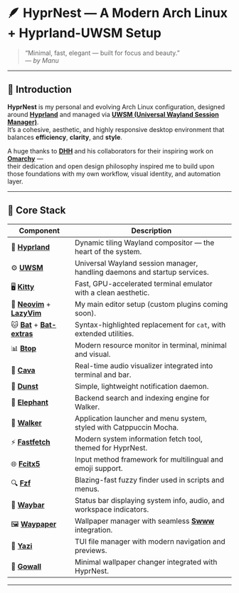 # 🪶 HyprNest — A Modern Arch Linux + Hyprland-UWSM Setup

> “Minimal, fast, elegant — built for focus and beauty.”  
> — *by Manu*

---

## 🌿 Introduction

**HyprNest** is my personal and evolving Arch Linux configuration, designed around **[Hyprland](https://github.com/hyprwm/Hyprland)** and managed via **[UWSM (Universal Wayland Session Manager)](https://github.com/Vladimir-csp/uwsm)**.  
It’s a cohesive, aesthetic, and highly responsive desktop environment that balances **efficiency**, **clarity**, and **style**.

A huge thanks to **[DHH](https://github.com/dhh)** and his collaborators for their inspiring work on **[Omarchy](https://github.com/basecamp/omarchy)** —  
their dedication and open design philosophy inspired me to build upon those foundations with my own workflow, visual identity, and automation layer.

---

## 🧩 Core Stack

| Component | Description |
|------------|-------------|
| 🧠 [**Hyprland**](https://github.com/hyprwm/Hyprland) | Dynamic tiling Wayland compositor — the heart of the system. |
| ⚙️ [**UWSM**](https://github.com/Vladimir-csp/uwsm) | Universal Wayland session manager, handling daemons and startup services. |
| 🖥️ [**Kitty**](https://github.com/kovidgoyal/kitty) | Fast, GPU-accelerated terminal emulator with a clean aesthetic. |
| 📝 [**Neovim**](https://github.com/neovim/neovim) + [**LazyVim**](https://github.com/LazyVim/LazyVim) | My main editor setup (custom plugins coming soon). |
| 🐱 [**Bat**](https://github.com/sharkdp/bat) + [**Bat-extras**](https://github.com/eth-p/bat-extras) | Syntax-highlighted replacement for `cat`, with extended utilities. |
| 📊 [**Btop**](https://github.com/aristocratos/btop) | Modern resource monitor in terminal, minimal and visual. |
| 🎵 [**Cava**](https://github.com/karlstav/cava) | Real-time audio visualizer integrated into terminal and bar. |
| 🔔 [**Dunst**](https://github.com/dunst-project/dunst) | Simple, lightweight notification daemon. |
| 🐘 [**Elephant**](https://github.com/abenz1267/elephant) | Backend search and indexing engine for Walker. |
| 🚀 [**Walker**](https://github.com/abenz1267/walker) | Application launcher and menu system, styled with Catppuccin Mocha. |
| ⚡ [**Fastfetch**](https://github.com/fastfetch-cli/fastfetch) | Modern system information fetch tool, themed for HyprNest. |
| 🌐 [**Fcitx5**](https://github.com/fcitx/fcitx5) | Input method framework for multilingual and emoji support. |
| 🔍 [**Fzf**](https://github.com/junegunn/fzf) | Blazing-fast fuzzy finder used in scripts and menus. |
| 🧱 [**Waybar**](https://github.com/Alexays/Waybar) | Status bar displaying system info, audio, and workspace indicators. |
| 🖼️ [**Waypaper**](https://github.com/anufrievroman/waypaper) | Wallpaper manager with seamless [**Swww**](https://github.com/LGFae/swww) integration. |
| 📁 [**Yazi**](https://github.com/sxyazi/yazi) | TUI file manager with modern navigation and previews. |
| 🌄 [**Gowall**](https://github.com/Achno/gowall) | Minimal wallpaper changer integrated with HyprNest. |

---
